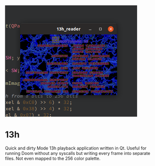 ![snapshot](snapshot.png)
# 13h
Quick and dirty Mode 13h playback application written in Qt. Useful for running Doom without any syscalls but writing every frame into separate files. Not even mapped to the 256 color palette.
